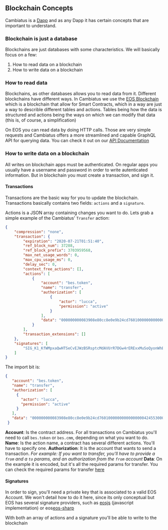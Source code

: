 ## Blockchain Concepts

Cambiatus is a [Dapp](https://en.wikipedia.org/wiki/Decentralized_application) and as any Dapp it has certain concepts that are important to understand.

### Blockchain is just a database

Blockchains are just databases with some characteristics. We will basically focus on a few:

1. How to read data on a blockchain
2. How to write data on a blockchain

### How to read data

Blockchains, as other databases allows you to read data from it. Different blockchains have different ways. In Cambiatus we use the [EOS Blockchain](https://eos.io) which is a blockchain that allow for Smart Contracts, which in a way are just a way to describle different tables and actions. Tables being how the data is structured and actions being the ways on which we can modify that data (this is, of course, a simplification)

On EOS you can read data by doing HTTP calls. Those are very simple requests and Cambiatus offers a more streamlined and capable GraphQL API for querying data. You can check it out on our [API Documentation](/api/index.md)

### How to write data on a blockchain

All writes on blockchain apps must be authenticated. On regular apps you usually have a username and password in order to write autenticated information.
But in blockchain you must create a transaction, and sign it.

#### Transactions

Transactions are the basic way for you to update the blockchain. Transactions basically contains two fields: `actions` and a `signature`.

Actions is a JSON array containing changes you want to do. Lets grab a simple example of the Cambiatus' `Transfer` action:

```json
{
    "compression": "none",
    "transaction": {
        "expiration": "2020-07-21T01:51:40",
        "ref_block_num": 37288,
        "ref_block_prefix": 3703959568,
        "max_net_usage_words": 0,
        "max_cpu_usage_ms": 0,
        "delay_sec": 0,
        "context_free_actions": [],
        "actions": [
            {
                "account": "bes.token",
                "name": "transfer",
                "authorization": [
                    {
                        "actor": "lucca",
                        "permission": "active"
                    }
                ],
                "data": "000000000083908e80cc8e0e9b24cd760100000000000000004245530000000000"
            }
        ],
        "transaction_extensions": []
    },
    "signatures": [
        "SIG_K1_KfWMpxaQwHTSeCvEJWzBSRsptcMdAVUrR7DGw4rERExxMuSoQyonWhEV8US6hjRdH2hQpLUqqqgQSCfu4j1t3U3ZbhoVC6"
    ]
}
```

The import bit is:

```json
{
   "account": "bes.token",
   "name": "transfer",
   "authorization": [
     {
       "actor": "lucca",
       "permission": "active"
     }
   ],
   "data": "000000000083908e80cc8e0e9b24cd760100000000000000004245530000000000"
 }
```
**Account**: Is the contract address. For all transactions on Cambiatus you'll need to call `bes.token` or `bes.cmm`, depending on what you want to do.
**Name**: Is the action name, a contract has several different actions. You'll have to specify one.
**Authorization**: It is the account that wants to send a transaction. _For example: If you want to transfer, you'll have to provide a `from` and a `to` params, and an authorization from the `from` account_
**Data**: On the example it is encoded, but it's all the required params for transfer. You can check the required params for transfer [here](https://github.com/cambiatus/contracts/blob/master/bespiral.token/bespiral.token.hpp#L51)

#### Signatures

In order to sign, you'll need a private key that is associated to a valid EOS Account. We won't detail how to do it here, since its only conceptual but EOS has several signature providers, such as [eosjs](https://www.npmjs.com/package/eosjs) (javascript implementation) or eos[eos-sharp](https://github.com/GetScatter/eos-sharp)

With both an array of actions and a signature you'll be able to write to the blockchain
